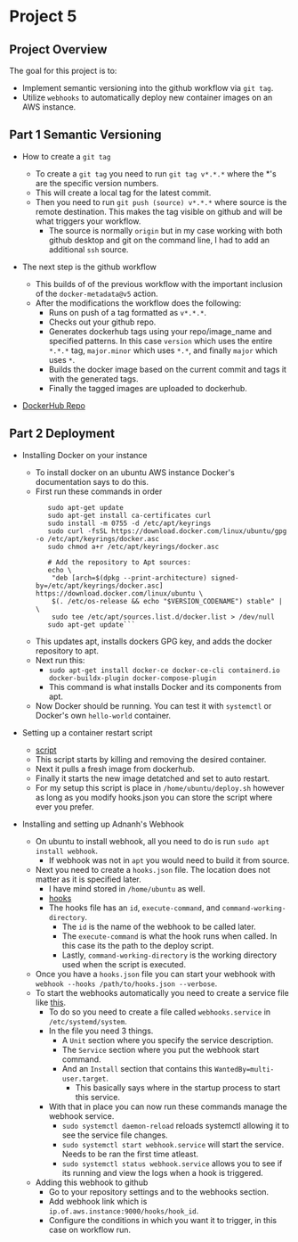 # Project 5

## Project Overview

The goal for this project is to:
  - Implement semantic versioning into the github workflow via `git tag`.
  - Utilize `webhooks` to automatically deploy new container images on an AWS instance.

## Part 1 Semantic Versioning

- How to create a `git tag`
  - To create a `git tag` you need to run `git tag v*.*.*` where the *'s are the specific version numbers.
  - This will create a local tag for the latest commit. 
  - Then you need to run `git push (source) v*.*.*` where source is the remote destination. This makes the tag visible on github
    and will be what triggers your workflow.
    - The source is normally `origin` but in my case working with both github desktop and git on the command line, I had to add
      an additional `ssh` source.

- The next step is the github workflow
  - This builds of of the previous workflow with the important inclusion of the `docker-metadata@v5` action.
  - After the modifications the workflow does the following:
    - Runs on push of a tag formatted as `v*.*.*`.
    - Checks out your github repo.
    - Generates dockerhub tags using your repo/image_name and specified patterns. In this case `version` which uses the entire
      `*.*.*` tag, `major.minor` which uses `*.*`, and finally `major` which uses `*`.
    - Builds the docker image based on the current commit and tags it with the generated tags.
    - Finally the tagged images are uploaded to dockerhub.

- [DockerHub Repo](https://hub.docker.com/r/angrynerd2103/nginx-test/tags)

## Part 2 Deployment

- Installing Docker on your instance
  - To install docker on an ubuntu AWS instance Docker's documentation says to do this.
  - First run these commands in order
    ```# Add Docker's official GPG key:
       sudo apt-get update
       sudo apt-get install ca-certificates curl
       sudo install -m 0755 -d /etc/apt/keyrings
       sudo curl -fsSL https://download.docker.com/linux/ubuntu/gpg -o /etc/apt/keyrings/docker.asc
       sudo chmod a+r /etc/apt/keyrings/docker.asc

       # Add the repository to Apt sources:
       echo \
        "deb [arch=$(dpkg --print-architecture) signed-by=/etc/apt/keyrings/docker.asc] https://download.docker.com/linux/ubuntu \
        $(. /etc/os-release && echo "$VERSION_CODENAME") stable" | \
        sudo tee /etc/apt/sources.list.d/docker.list > /dev/null
       sudo apt-get update```
  - This updates apt, installs dockers GPG key, and adds the docker repository to apt.
  - Next run this:
    - `sudo apt-get install docker-ce docker-ce-cli containerd.io docker-buildx-plugin docker-compose-plugin`
    - This command is what installs Docker and its components from apt.
  - Now Docker should be running. You can test it with `systemctl` or Docker's own `hello-world` container.

- Setting up a container restart script
  - [script](deployment/deploy.sh)
  - This script starts by killing and removing the desired container.
  - Next it pulls a fresh image from dockerhub.
  - Finally it starts the new image detatched and set to auto restart.
  - For my setup this script is place in `/home/ubuntu/deploy.sh` however as long as you modify hooks.json you can store the 
    script where ever you prefer.

- Installing and setting up Adnanh's Webhook
  - On ubuntu to install webhook, all you need to do is run `sudo apt install webhook`.
    - If webhook was not in `apt` you would need to build it from source.
  - Next you need to create a `hooks.json` file. The location does not matter as it is specified later.
    - I have mind stored in `/home/ubuntu` as well.
    - [hooks](deployment/hooks.json)
    - The hooks file has an `id`, `execute-command`, and `command-working-directory`.
      - The `id` is the name of the webhook to be called later.
      - The `execute-command` is what the hook runs when called. In this case its the path to the deploy script.
      - Lastly, `command-working-directory` is the working directory used when the script is executed.
  - Once you have a `hooks.json` file you can start your webhook with `webhook --hooks /path/to/hooks.json --verbose`.
  - To start the webhooks automatically you need to create a service file like [this](deployment/webhook.service).
    - To do so you need to create a file called `webhooks.service` in `/etc/systemd/system`.
    - In the file you need 3 things.
      - A `Unit` section where you specify the service description.
      - The `Service` section where you put the webhook start command.
      - And an `Install` section that contains this `WantedBy=multi-user.target`.
        - This basically says where in the startup process to start this service.
    - With that in place you can now run these commands manage the webhook service.
      - `sudo systemctl daemon-reload` reloads systemctl allowing it to see the service file changes.
      - `sudo systemctl start webhook.service` will start the service. Needs to be ran the first time atleast.
      - `sudo systemctl status webhook.service` allows you to see if its running and view the logs when a hook is triggered.
  - Adding this webhook to github
    - Go to your repository settings and to the webhooks section.
    - Add webhook link which is `ip.of.aws.instance:9000/hooks/hook_id`.
    - Configure the conditions in which you want it to trigger, in this case on workflow run.
      